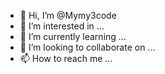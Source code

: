 - 👋 Hi, I’m @Mymy3code
- 👀 I’m interested in ...
- 🌱 I’m currently learning ...
- 💞️ I’m looking to collaborate on ...
- 📫 How to reach me ...

<!---
Mymy3code/Mymy3code is a ✨ special ✨ repository because its `README.md` (this file) appears on your GitHub profile.
You can click the Preview link to take a look at your changes.
--->
